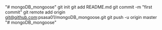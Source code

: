 "# mongoDB_mongoose"  git init git add README.md git commit -m "first commit" git remote add origin git@github.com:psasa01/mongoDB_mongoose.git git push -u origin master
"# mongoDB_mongoose" 
